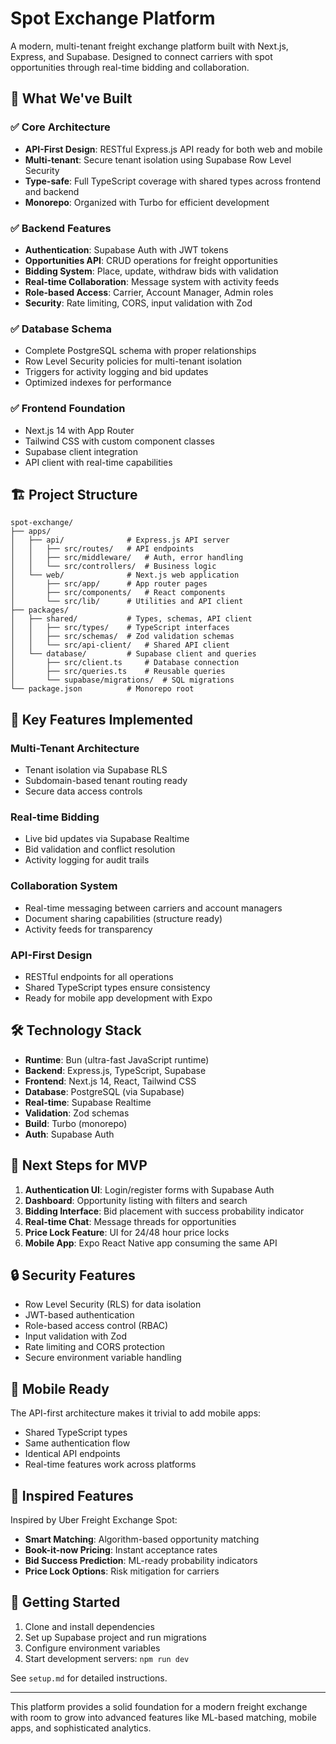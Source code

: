 # Spot Exchange Platform

A modern, multi-tenant freight exchange platform built with Next.js, Express, and Supabase. Designed to connect carriers with spot opportunities through real-time bidding and collaboration.

## 🚀 What We've Built

### ✅ Core Architecture
- **API-First Design**: RESTful Express.js API ready for both web and mobile
- **Multi-tenant**: Secure tenant isolation using Supabase Row Level Security
- **Type-safe**: Full TypeScript coverage with shared types across frontend and backend
- **Monorepo**: Organized with Turbo for efficient development

### ✅ Backend Features
- **Authentication**: Supabase Auth with JWT tokens
- **Opportunities API**: CRUD operations for freight opportunities
- **Bidding System**: Place, update, withdraw bids with validation
- **Real-time Collaboration**: Message system with activity feeds
- **Role-based Access**: Carrier, Account Manager, Admin roles
- **Security**: Rate limiting, CORS, input validation with Zod

### ✅ Database Schema
- Complete PostgreSQL schema with proper relationships
- Row Level Security policies for multi-tenant isolation  
- Triggers for activity logging and bid updates
- Optimized indexes for performance

### ✅ Frontend Foundation
- Next.js 14 with App Router
- Tailwind CSS with custom component classes
- Supabase client integration
- API client with real-time capabilities

## 🏗 Project Structure

```
spot-exchange/
├── apps/
│   ├── api/              # Express.js API server
│   │   ├── src/routes/   # API endpoints
│   │   ├── src/middleware/   # Auth, error handling
│   │   └── src/controllers/  # Business logic
│   └── web/              # Next.js web application
│       ├── src/app/      # App router pages
│       ├── src/components/   # React components  
│       └── src/lib/      # Utilities and API client
├── packages/
│   ├── shared/           # Types, schemas, API client
│   │   ├── src/types/    # TypeScript interfaces
│   │   ├── src/schemas/  # Zod validation schemas
│   │   └── src/api-client/   # Shared API client
│   └── database/         # Supabase client and queries
│       ├── src/client.ts     # Database connection
│       ├── src/queries.ts    # Reusable queries
│       └── supabase/migrations/  # SQL migrations
└── package.json          # Monorepo root
```

## 🎯 Key Features Implemented

### Multi-Tenant Architecture
- Tenant isolation via Supabase RLS
- Subdomain-based tenant routing ready
- Secure data access controls

### Real-time Bidding
- Live bid updates via Supabase Realtime
- Bid validation and conflict resolution
- Activity logging for audit trails

### Collaboration System
- Real-time messaging between carriers and account managers
- Document sharing capabilities (structure ready)
- Activity feeds for transparency

### API-First Design
- RESTful endpoints for all operations
- Shared TypeScript types ensure consistency
- Ready for mobile app development with Expo

## 🛠 Technology Stack

- **Runtime**: Bun (ultra-fast JavaScript runtime)
- **Backend**: Express.js, TypeScript, Supabase
- **Frontend**: Next.js 14, React, Tailwind CSS
- **Database**: PostgreSQL (via Supabase)
- **Real-time**: Supabase Realtime
- **Validation**: Zod schemas
- **Build**: Turbo (monorepo)
- **Auth**: Supabase Auth

## 🚧 Next Steps for MVP

1. **Authentication UI**: Login/register forms with Supabase Auth
2. **Dashboard**: Opportunity listing with filters and search
3. **Bidding Interface**: Bid placement with success probability indicator
4. **Real-time Chat**: Message threads for opportunities
5. **Price Lock Feature**: UI for 24/48 hour price locks
6. **Mobile App**: Expo React Native app consuming the same API

## 🔒 Security Features

- Row Level Security (RLS) for data isolation
- JWT-based authentication
- Role-based access control (RBAC)
- Input validation with Zod
- Rate limiting and CORS protection
- Secure environment variable handling

## 📱 Mobile Ready

The API-first architecture makes it trivial to add mobile apps:
- Shared TypeScript types
- Same authentication flow
- Identical API endpoints
- Real-time features work across platforms

## 🎨 Inspired Features

Inspired by Uber Freight Exchange Spot:
- **Smart Matching**: Algorithm-based opportunity matching
- **Book-it-now Pricing**: Instant acceptance rates
- **Bid Success Prediction**: ML-ready probability indicators
- **Price Lock Options**: Risk mitigation for carriers

## 🚀 Getting Started

1. Clone and install dependencies
2. Set up Supabase project and run migrations
3. Configure environment variables
4. Start development servers: `npm run dev`

See `setup.md` for detailed instructions.

---

This platform provides a solid foundation for a modern freight exchange with room to grow into advanced features like ML-based matching, mobile apps, and sophisticated analytics.